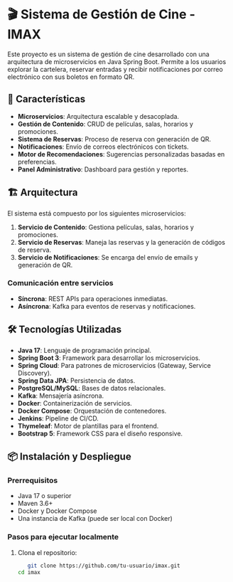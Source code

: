 # 🎬 Sistema de Gestión de Cine - IMAX

Este proyecto es un sistema de gestión de cine desarrollado con una arquitectura de microservicios en Java Spring Boot. Permite a los usuarios explorar la cartelera, reservar entradas y recibir notificaciones por correo electrónico con sus boletos en formato QR.

## 🚀 Características

- **Microservicios**: Arquitectura escalable y desacoplada.
- **Gestión de Contenido**: CRUD de películas, salas, horarios y promociones.
- **Sistema de Reservas**: Proceso de reserva con generación de QR.
- **Notificaciones**: Envío de correos electrónicos con tickets.
- **Motor de Recomendaciones**: Sugerencias personalizadas basadas en preferencias.
- **Panel Administrativo**: Dashboard para gestión y reportes.

## 🏗️ Arquitectura

El sistema está compuesto por los siguientes microservicios:

1. **Servicio de Contenido**: Gestiona películas, salas, horarios y promociones.
2. **Servicio de Reservas**: Maneja las reservas y la generación de códigos de reserva.
3. **Servicio de Notificaciones**: Se encarga del envío de emails y generación de QR.

### Comunicación entre servicios

- **Síncrona**: REST APIs para operaciones inmediatas.
- **Asíncrona**: Kafka para eventos de reservas y notificaciones.

## 🛠️ Tecnologías Utilizadas

- **Java 17**: Lenguaje de programación principal.
- **Spring Boot 3**: Framework para desarrollar los microservicios.
- **Spring Cloud**: Para patrones de microservicios (Gateway, Service Discovery).
- **Spring Data JPA**: Persistencia de datos.
- **PostgreSQL/MySQL**: Bases de datos relacionales.
- **Kafka**: Mensajería asíncrona.
- **Docker**: Containerización de servicios.
- **Docker Compose**: Orquestación de contenedores.
- **Jenkins**: Pipeline de CI/CD.
- **Thymeleaf**: Motor de plantillas para el frontend.
- **Bootstrap 5**: Framework CSS para el diseño responsive.

## 📦 Instalación y Despliegue

### Prerrequisitos

- Java 17 o superior
- Maven 3.6+
- Docker y Docker Compose
- Una instancia de Kafka (puede ser local con Docker)

### Pasos para ejecutar localmente

1. Clona el repositorio:
   ```bash
      git clone https://github.com/tu-usuario/imax.git
   cd imax
